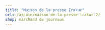 ```yaml
---
title: "Maison de la presse Irakur"
url: /ascain/maison-de-la-presse-irakur-2/
shop: marchand de journaux
---
```


